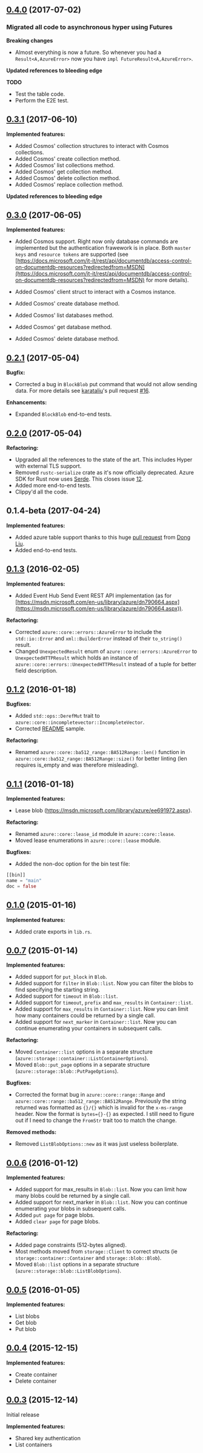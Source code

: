 ## [0.4.0](https://github.com/MindFlavor/AzureSDKForRust/releases/tag/0.4.0) (2017-07-02)

### Migrated all code to asynchronous hyper using Futures 

**Breaking changes**

* Almost everything is now a future. So whenever you had a ```Result<A,AzureError>``` now you have ```impl FutureResult<A,AzureError>```.

**Updated references to bleeding edge**

**TODO**

* Test the table code.
* Perform the E2E test.

## [0.3.1](https://github.com/MindFlavor/AzureSDKForRust/releases/tag/0.3.1) (2017-06-10)

**Implemented features:**

* Added Cosmos' collection structures to interact with Cosmos collections.
* Added Cosmos' create collection method.
* Added Cosmos' list collections method.
* Added Cosmos' get collection method.
* Added Cosmos' delete collection method.
* Added Cosmos' replace collection method.

**Updated references to bleeding edge**

## [0.3.0](https://github.com/MindFlavor/AzureSDKForRust/releases/tag/0.3.0) (2017-06-05)

**Implemented features:**

* Added Cosmos support. Right now only database commands are implemented but the authentication frawework is in place. Both ```master keys``` and ```resource tokens``` are supported (see [https://docs.microsoft.com/it-it/rest/api/documentdb/access-control-on-documentdb-resources?redirectedfrom=MSDN](https://docs.microsoft.com/it-it/rest/api/documentdb/access-control-on-documentdb-resources?redirectedfrom=MSDN) for more details). 

* Added Cosmos' client struct to interact with a Cosmos instance.
* Added Cosmos' create database method.
* Added Cosmos' list databases method.
* Added Cosmos' get database method.
* Added Cosmos' delete database method.

## [0.2.1](https://github.com/MindFlavor/AzureSDKForRust/releases/tag/0.2.1) (2017-05-04)

**Bugfix:**
* Corrected a bug in ```BlockBlob``` put command that would not allow sending data. For more details see [karataliu](https://github.com/karataliu)'s pull request [#16](https://github.com/MindFlavor/AzureSDKForRust/pull/16).

**Enhancements:**
* Expanded ```BlockBlob``` end-to-end tests.

## [0.2.0](https://github.com/MindFlavor/AzureSDKForRust/releases/tag/0.2.0) (2017-05-04)

**Refactoring:**
* Upgraded all the references to the state of the art. This includes Hyper with external TLS support.
* Removed ```rustc-serialize``` crate as it's now officially deprecated. Azure SDK for Rust now uses [Serde](https://github.com/serde-rs/serde). This closes issue [12](https://github.com/MindFlavor/AzureSDKForRust/issues/12).
* Added more end-to-end tests.
* Clippy'd all the code.

## 0.1.4-beta (2017-04-24)

**Implemented features:**
* Added azure table support thanks to this huge [pull request](https://github.com/MindFlavor/AzureSDKForRust/pull/11) from [Dong Liu](https://github.com/karataliu). 
* Added end-to-end tests.

## [0.1.3](https://github.com/MindFlavor/AzureSDKForRust/releases/tag/0.1.3) (2016-02-05)

**Implemented features:**
* Added Event Hub Send Event REST API implementation (as for [https://msdn.microsoft.com/en-us/library/azure/dn790664.aspx](https://msdn.microsoft.com/en-us/library/azure/dn790664.aspx)).

**Refactoring:**
* Corrected  ```azure::core::errors::AzureError``` to include the ``std::io::Error`` and ```xml::BuilderError``` instead of their ```to_string()``` result.
* Changed ```UnexpectedResult``` enum of ```azure::core::errors::AzureError``` to ```UnexpectedHTTPResult``` which holds an instance of  ```azure::core::errors::UnexpectedHTTPResult``` instead of a tuple for better field description.

## [0.1.2](https://github.com/MindFlavor/AzureSDKForRust/releases/tag/0.1.2) (2016-01-18)

**Bugfixes:**
* Added ```std::ops::DerefMut``` trait to ```azure::core::incompletevector::IncompleteVector```.
* Corrected [README](README.md) sample.

**Refactoring:**
* Renamed ```azure::core::ba512_range::BA512Range::len()``` function in ```azure::core::ba512_range::BA512Range::size()``` for better linting (len requires is_empty
  and was therefore misleading).

## [0.1.1](https://github.com/MindFlavor/AzureSDKForRust/releases/tag/0.1.1) (2016-01-18)

**Implemented features:**
* Lease blob (https://msdn.microsoft.com/library/azure/ee691972.aspx).

**Refactoring:**
* Renamed ```azure::core::lease_id``` module in ```azure::core::lease```.
* Moved lease enumerations in ```azure::core::lease``` module.

**Bugfixes:**
* Added the non-doc option for the bin test file:
```rust
[[bin]]
name = "main"
doc = false
```

## [0.1.0](https://github.com/MindFlavor/AzureSDKForRust/releases/tag/0.1.0) (2015-01-16)

**Implemented features:**
* Added crate exports in ```lib.rs```.

## [0.0.7](https://github.com/MindFlavor/AzureSDKForRust/releases/tag/0.0.7) (2015-01-14)

**Implemented features:**
* Added support for ```put_block``` in ```Blob```.
* Added support for ```filter```  in ```Blob::list```. Now you can filter the blobs to find specifying the starting string.
* Added support for ```timeout``` in ```Blob::list```.
* Added support for ```timeout```, ```prefix``` and ```max_results```  in ```Container::list```.
* Added support for ```max_results``` in ```Container::list```. Now you can limit how many containers could be returned by a single call.
* Added support for ```next_marker``` in ```Container::list```. Now you can continue enumerating your containers in subsequent calls.

**Refactoring:**
* Moved ```Container::list``` options in a separate structure (```azure::storage::container::ListContainerOptions```).
* Moved ```Blob::put_page``` options in a separate structure (```azure::storage::blob::PutPageOptions```).

**Bugfixes:**
* Corrected the format bug in ```azure::core::range::Range``` and ```azure::core::range::ba512_range::BA512Range```. Previously the string returned was
formatted as ```{}/{}``` which is invalid for the ```x-ms-range``` header. Now the format is ```bytes={}-{}``` as expected. I still need to figure out if
  I need to change the ```FromStr``` trait too to match the change.

**Removed methods:**
* Removed ```ListBlobOptions::new``` as it was just useless boilerplate.

## [0.0.6](https://github.com/MindFlavor/AzureSDKForRust/releases/tag/0.0.6) (2016-01-12)

**Implemented features:**
* Added support for max_results in ```Blob::list```. Now you can limit how many blobs could be returned by a single call.
* Added support for next_marker in ```Blob::list```. Now you can continue enumerating your blobs in subsequent calls.
* Added ```put page``` for page blobs.
* Added ```clear page``` for page blobs.

**Refactoring:**
* Added page constraints (512-bytes aligned).
* Most methods moved from ```storage::Client``` to correct structs (ie ```storage::container::Container``` and ```storage::blob::Blob```).
* Moved ```Blob::list``` options in a separate structure (```azure::storage::blob::ListBlobOptions```).

## [0.0.5](https://github.com/MindFlavor/AzureSDKForRust/releases/tag/0.0.5) (2016-01-05)

**Implemented features:**
* List blobs
* Get blob
* Put blob

## [0.0.4](https://github.com/MindFlavor/AzureSDKForRust/releases/tag/0.0.4) (2015-12-15)

**Implemented features:**
* Create container
* Delete container

## [0.0.3](https://github.com/MindFlavor/AzureSDKForRust/releases/tag/0.0.3) (2015-12-14)

Initial release

**Implemented features:**
* Shared key authentication
* List containers
